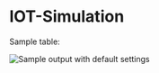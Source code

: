 # IOT-Simulation

Sample table:

![Sample output with default settings](https://raw.githubusercontent.com/gabe-terrell/IOT-Simulation/master/figure_2.png "Sample output")
